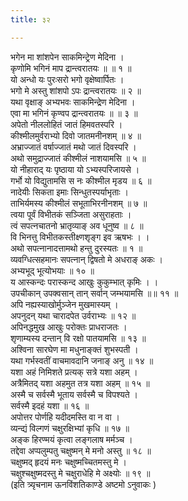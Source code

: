 ```yaml
---
title: ३२

---
```

भगेन मा शांशपेन साकमिन्ट्रेण मेदिना ।  
कृणोमि भगिनं माप द्रान्त्वरातयः ॥ ॥ १ ॥  
यो अन्धो यः पुरःसरो भगो वृक्षेष्वार्पितः ।  
भगो मे अस्तु शांशपो ऽपः द्रान्त्वरातयः ॥ २ ॥  
यथा वृक्षाङ् अभ्यभवः साकमिन्द्रेण मेदिना ।  
एवा मा भगिनं कृण्वप द्रान्त्वरातयः ॥ ॥ ३ ॥  
अपेतो नीललोहितं जातं हिमवतस्परि ।  
कीश्मीलमुर्वराभ्यो दिवो जातमनीनशम् ॥ ४ ॥  
अभ्राज्जातं वर्षाज्जातं मथो जातं दिवस्परि ।  
अथो समुद्राज्जातं कीश्मीलं नाशयामसि ॥ ५ ॥  
यो नीहाराद् यः पृष्ठाया यो ऽभ्यस्परिजायसे ।  
गर्भो यो विद्युतामसि स नः कीश्मील मृडय ॥ ६ ॥  
नादेयीः सिकता इमाः सिन्धुतस्पर्याभृताः ।  
ताभिर्यमस्य कीश्मीलं सभूताभिरनीनशम् ॥ ७ ॥  
त्वया पूर्वं विभीतकं सञ्जिता असुराहताः ।  
त्वं सपत्नचातनो भ्रातृव्याङ् अव धूनुष्व ॥ ८ ॥  
वि भिनत्तु विभीतकस्तीक्ष्णशृङ्ग इव ऋषभः । ।  
अथो सपत्नानादत्तामथो हन्तु दुरस्यतः ॥ १ ॥  
व्यवग्धित्सहमानः सपत्नान् द्विषतो मे अधराङ् अकः ।  
अभ्यभूद् भूत्योभयाः ॥ १० ॥  
य आस्कन्दः परास्कन्द आखुः कुकुम्भात् कृमिः । ।  
उपचीकान् उपक्वसान् तान् सर्वान् जम्भयामसि ॥॥ ११ ॥  
अपि नह्यस्याखोर्मुञ्जेन मुखमास्यम् ।  
अपनुदन् यथा चारादपेत उर्वराभ्यः ॥ १२ ॥  
अपिनद्धमुख आखुः परोक्तः प्राधराजतः ।  
शृणाम्यस्य दन्तान् वि रक्षो पातयामसि ॥ १३ ॥  
अश्विना सारघेण मा मधुनाङ्क्तं शुभस्पती ।  
यथा गर्भस्वतीं वाचमावदानि जनाङ् अनु ॥ १४ ॥  
यशा अहं निमिशते प्रत्यक् सत्रे यशा अहम् ।  
अत्रैमितद् यशा अहमुत तत्र यशा अहम् ॥ १५ ॥  
अस्मै च सर्वस्मै भूताय सर्वस्मै च विपश्यते ।  
सर्वस्मै इदहं यशा ॥ १६ ॥  
अपोत्तर पोर्णहि यदीदमस्ति वा न वा ।  
व्यन्द्यं विल्गणं चक्षुरक्षिभ्यां कृधि ॥ १७ ॥  
अङ्क हिरण्मयं कृत्वा लङ्गलाष मर्मञ्च ।  
तद्देवा अप्पलुम्पतु चक्षुष्मन् मे मनो अस्तु ॥ १८ ॥  
चक्षुष्मद् हृदयं मनः चक्षुष्मच्चितमस्तु मे ।  
चक्षुश्चक्षुष्मदस्तु मे चक्षुराधेहि मे अक्ष्योः ॥ १९ ॥  
(इति त्र्यृचनाम ऊनविंशतिकाण्डे अष्टमो ऽनुवाकः )  
